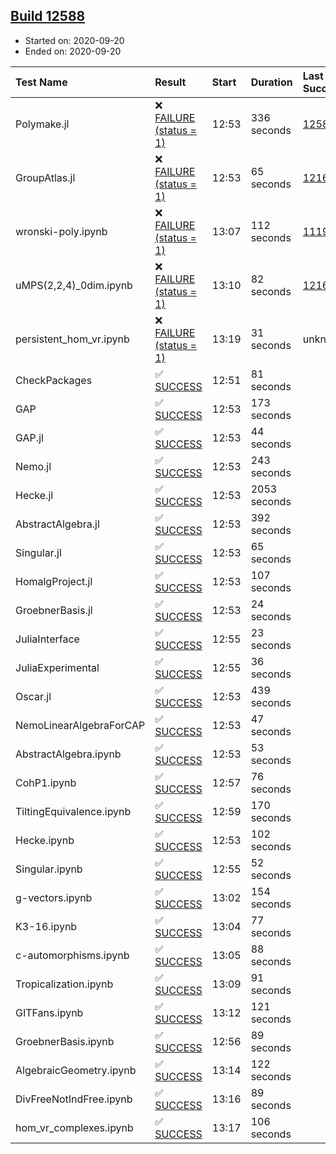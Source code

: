 ## [Build 12588](https://oscarci.mathematik.uni-kl.de/job/oscar/12588/)

* Started on: 2020-09-20
* Ended on: 2020-09-20

| Test Name    | Result | Start | Duration | Last Success | First Failure |
|:-------------|:-------|:------|:---------|:-------------|:--------------|
| Polymake.jl | ❌ [FAILURE (status = 1)](https://oscarci.mathematik.uni-kl.de/job/oscar/12588/artifact/logs/build-12588/Polymake.jl.log) | 12:53 | 336 seconds | [12587](https://oscarci.mathematik.uni-kl.de/job/oscar/12587/) | [12588](https://oscarci.mathematik.uni-kl.de/job/oscar/12588/) |
| GroupAtlas.jl | ❌ [FAILURE (status = 1)](https://oscarci.mathematik.uni-kl.de/job/oscar/12588/artifact/logs/build-12588/GroupAtlas.jl.log) | 12:53 | 65 seconds | [12167](https://oscarci.mathematik.uni-kl.de/job/oscar/12167/) | [12168](https://oscarci.mathematik.uni-kl.de/job/oscar/12168/) |
| wronski-poly.ipynb | ❌ [FAILURE (status = 1)](https://oscarci.mathematik.uni-kl.de/job/oscar/12588/artifact/logs/build-12588/wronski-poly.ipynb.log) | 13:07 | 112 seconds | [11192](https://oscarci.mathematik.uni-kl.de/job/oscar/11192/) | [11193](https://oscarci.mathematik.uni-kl.de/job/oscar/11193/) |
| uMPS(2,2,4)_0dim.ipynb | ❌ [FAILURE (status = 1)](https://oscarci.mathematik.uni-kl.de/job/oscar/12588/artifact/logs/build-12588/uMPS-2-2-4-_0dim.ipynb.log) | 13:10 | 82 seconds | [12167](https://oscarci.mathematik.uni-kl.de/job/oscar/12167/) | [12168](https://oscarci.mathematik.uni-kl.de/job/oscar/12168/) |
| persistent_hom_vr.ipynb | ❌ [FAILURE (status = 1)](https://oscarci.mathematik.uni-kl.de/job/oscar/12588/artifact/logs/build-12588/persistent_hom_vr.ipynb.log) | 13:19 | 31 seconds | unknown | unknown |
| CheckPackages | ✅ [SUCCESS](https://oscarci.mathematik.uni-kl.de/job/oscar/12588/artifact/logs/build-12588/CheckPackages.log) | 12:51 | 81 seconds |  |  |
| GAP | ✅ [SUCCESS](https://oscarci.mathematik.uni-kl.de/job/oscar/12588/artifact/logs/build-12588/GAP.log) | 12:53 | 173 seconds |  |  |
| GAP.jl | ✅ [SUCCESS](https://oscarci.mathematik.uni-kl.de/job/oscar/12588/artifact/logs/build-12588/GAP.jl.log) | 12:53 | 44 seconds |  |  |
| Nemo.jl | ✅ [SUCCESS](https://oscarci.mathematik.uni-kl.de/job/oscar/12588/artifact/logs/build-12588/Nemo.jl.log) | 12:53 | 243 seconds |  |  |
| Hecke.jl | ✅ [SUCCESS](https://oscarci.mathematik.uni-kl.de/job/oscar/12588/artifact/logs/build-12588/Hecke.jl.log) | 12:53 | 2053 seconds |  |  |
| AbstractAlgebra.jl | ✅ [SUCCESS](https://oscarci.mathematik.uni-kl.de/job/oscar/12588/artifact/logs/build-12588/AbstractAlgebra.jl.log) | 12:53 | 392 seconds |  |  |
| Singular.jl | ✅ [SUCCESS](https://oscarci.mathematik.uni-kl.de/job/oscar/12588/artifact/logs/build-12588/Singular.jl.log) | 12:53 | 65 seconds |  |  |
| HomalgProject.jl | ✅ [SUCCESS](https://oscarci.mathematik.uni-kl.de/job/oscar/12588/artifact/logs/build-12588/HomalgProject.jl.log) | 12:53 | 107 seconds |  |  |
| GroebnerBasis.jl | ✅ [SUCCESS](https://oscarci.mathematik.uni-kl.de/job/oscar/12588/artifact/logs/build-12588/GroebnerBasis.jl.log) | 12:53 | 24 seconds |  |  |
| JuliaInterface | ✅ [SUCCESS](https://oscarci.mathematik.uni-kl.de/job/oscar/12588/artifact/logs/build-12588/JuliaInterface.log) | 12:55 | 23 seconds |  |  |
| JuliaExperimental | ✅ [SUCCESS](https://oscarci.mathematik.uni-kl.de/job/oscar/12588/artifact/logs/build-12588/JuliaExperimental.log) | 12:55 | 36 seconds |  |  |
| Oscar.jl | ✅ [SUCCESS](https://oscarci.mathematik.uni-kl.de/job/oscar/12588/artifact/logs/build-12588/Oscar.jl.log) | 12:53 | 439 seconds |  |  |
| NemoLinearAlgebraForCAP | ✅ [SUCCESS](https://oscarci.mathematik.uni-kl.de/job/oscar/12588/artifact/logs/build-12588/NemoLinearAlgebraForCAP.log) | 12:53 | 47 seconds |  |  |
| AbstractAlgebra.ipynb | ✅ [SUCCESS](https://oscarci.mathematik.uni-kl.de/job/oscar/12588/artifact/logs/build-12588/AbstractAlgebra.ipynb.log) | 12:53 | 53 seconds |  |  |
| CohP1.ipynb | ✅ [SUCCESS](https://oscarci.mathematik.uni-kl.de/job/oscar/12588/artifact/logs/build-12588/CohP1.ipynb.log) | 12:57 | 76 seconds |  |  |
| TiltingEquivalence.ipynb | ✅ [SUCCESS](https://oscarci.mathematik.uni-kl.de/job/oscar/12588/artifact/logs/build-12588/TiltingEquivalence.ipynb.log) | 12:59 | 170 seconds |  |  |
| Hecke.ipynb | ✅ [SUCCESS](https://oscarci.mathematik.uni-kl.de/job/oscar/12588/artifact/logs/build-12588/Hecke.ipynb.log) | 12:53 | 102 seconds |  |  |
| Singular.ipynb | ✅ [SUCCESS](https://oscarci.mathematik.uni-kl.de/job/oscar/12588/artifact/logs/build-12588/Singular.ipynb.log) | 12:55 | 52 seconds |  |  |
| g-vectors.ipynb | ✅ [SUCCESS](https://oscarci.mathematik.uni-kl.de/job/oscar/12588/artifact/logs/build-12588/g-vectors.ipynb.log) | 13:02 | 154 seconds |  |  |
| K3-16.ipynb | ✅ [SUCCESS](https://oscarci.mathematik.uni-kl.de/job/oscar/12588/artifact/logs/build-12588/K3-16.ipynb.log) | 13:04 | 77 seconds |  |  |
| c-automorphisms.ipynb | ✅ [SUCCESS](https://oscarci.mathematik.uni-kl.de/job/oscar/12588/artifact/logs/build-12588/c-automorphisms.ipynb.log) | 13:05 | 88 seconds |  |  |
| Tropicalization.ipynb | ✅ [SUCCESS](https://oscarci.mathematik.uni-kl.de/job/oscar/12588/artifact/logs/build-12588/Tropicalization.ipynb.log) | 13:09 | 91 seconds |  |  |
| GITFans.ipynb | ✅ [SUCCESS](https://oscarci.mathematik.uni-kl.de/job/oscar/12588/artifact/logs/build-12588/GITFans.ipynb.log) | 13:12 | 121 seconds |  |  |
| GroebnerBasis.ipynb | ✅ [SUCCESS](https://oscarci.mathematik.uni-kl.de/job/oscar/12588/artifact/logs/build-12588/GroebnerBasis.ipynb.log) | 12:56 | 89 seconds |  |  |
| AlgebraicGeometry.ipynb | ✅ [SUCCESS](https://oscarci.mathematik.uni-kl.de/job/oscar/12588/artifact/logs/build-12588/AlgebraicGeometry.ipynb.log) | 13:14 | 122 seconds |  |  |
| DivFreeNotIndFree.ipynb | ✅ [SUCCESS](https://oscarci.mathematik.uni-kl.de/job/oscar/12588/artifact/logs/build-12588/DivFreeNotIndFree.ipynb.log) | 13:16 | 89 seconds |  |  |
| hom_vr_complexes.ipynb | ✅ [SUCCESS](https://oscarci.mathematik.uni-kl.de/job/oscar/12588/artifact/logs/build-12588/hom_vr_complexes.ipynb.log) | 13:17 | 106 seconds |  |  |

